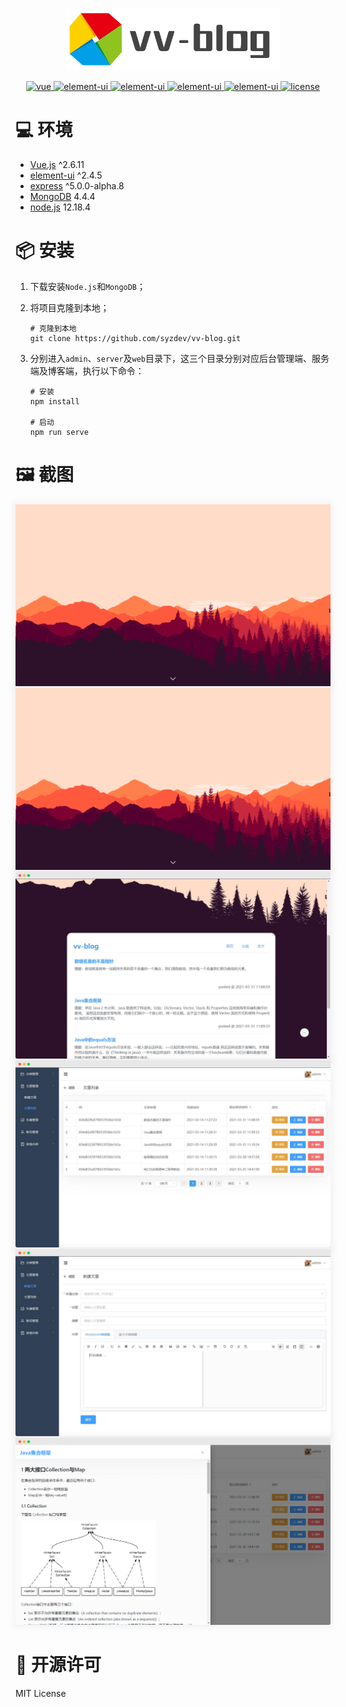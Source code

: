 <p align="center">
  <a href="https://github.com/syzdev/vv-blog" target="blank">
    <img src="./readme_images/vv-blog-logo.png" alt="Logo" height="100">
  </a>
</p>
<p align="center">
  <a href="https://github.com/vuejs/vue">
    <img src="https://img.shields.io/badge/vue-^2.6.11-brightgreen.svg" alt="vue">
  </a>
  <a href="https://github.com/ElemeFE/element">
    <img src="https://img.shields.io/badge/element--ui-^2.4.5-brightgreen.svg" alt="element-ui">
  </a>
  <a href="https://github.com/expressjs">
    <img src="https://img.shields.io/badge/express-^5.0.0-brightgreen.svg" alt="element-ui">
  </a>
  <a href="https://github.com/mongodb/mongo">
    <img src="https://img.shields.io/badge/MongoDB-4.4.4-brightgreen.svg" alt="element-ui">
  </a>
  <a href="https://github.com/nodejs/node">
    <img src="https://img.shields.io/badge/node-12.18.4-brightgreen.svg" alt="element-ui">
  </a>
  <a href="https://opensource.org/licenses/MIT">
    <img src="https://img.shields.io/github/license/mashape/apistatus.svg" alt="license">
  </a>
</p>


# 💻 环境

- [Vue.js](https://www.npmjs.com/package/vue/v/2.6.11) ^2.6.11
- [element-ui](https://github.com/ElemeFE/element) ^2.4.5
- [express](https://www.npmjs.com/package/express/v/5.0.0-alpha.8) ^5.0.0-alpha.8
- [MongoDB](https://www.mongodb.com/) 4.4.4
- [node.js](https://nodejs.org/zh-cn/download/) 12.18.4

# 📦️ 安装

1. 下载安装`Node.js`和`MongoDB`；

2. 将项目克隆到本地；

   ```shell
   # 克隆到本地
   git clone https://github.com/syzdev/vv-blog.git
   ```

3. 分别进入`admin`、`server`及`web`目录下，这三个目录分别对应后台管理端、服务端及博客端，执行以下命令：

   ```shell
   # 安装
   npm install
   
   # 启动
   npm run serve
   ```


# 🖼️ 截图
<img src="./readme_images/web-1.gif" style="box-shadow: 0px 0px 10px 5px rgba(0, 0, 0, 0.04);">
<img src="./readme_images/web-2.gif" style="box-shadow: 0px 0px 10px 5px rgba(0, 0, 0, 0.04);">
<img src="./readme_images/web-3.png" style="box-shadow: 0px 0px 10px 5px rgba(0, 0, 0, 0.04);">
<img src="./readme_images/admin-2.png" style="box-shadow: 0px 0px 10px 5px rgba(0, 0, 0, 0.04);">
<img src="./readme_images/admin-1.png" style="box-shadow: 0px 0px 10px 5px rgba(0, 0, 0, 0.04);">
<img src="./readme_images/admin-3.png" style="box-shadow: 0px 0px 10px 5px rgba(0, 0, 0, 0.04);">

# 📜 开源许可
MIT License

